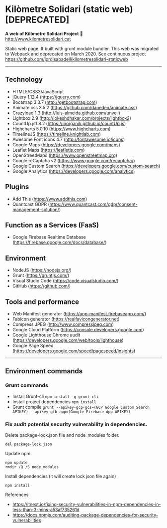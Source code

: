 # Kilòmetre Solidari (static web) [DEPRECATED]

**A web of Kilòmetre Solidari Project** :rocket:  
http://www.kilometresolidari.cat

Static web page. It built with grunt module bundler. This web was migrated to Webpack and deprecated  on March 2020. See continuous project https://github.com/jordisabadell/kilometresolidari-staticweb

---

## Technology

- HTML5/CSS3/JavaScript
- jQuery 1.12.4 (https://jquery.com)
- Bootstrap 3.3.7 (http://getbootstrap.com)
- Animate.css 3.5.2 (https://github.com/daneden/animate.css)
- Crazyload 1.3 (http://luis-almeida.github.com/unveil)
- Lightbox 2.9 (http://lokeshdhakar.com/projects/lightbox2)
- CountUp.js1.8.2 (https://inorganik.github.io/countUp.js)
- Highcharts 5.0.10 (https://www.highcharts.com)
- TimelineJS (https://timeline.knightlab.com)
- Awesome Font icons 4.7 (http://fontawesome.io/icons)
- ~~Google Maps (https://developers.google.com/maps)~~
- Leaflet Maps (https://leafletjs.com)
- OpenStreetMaps (https://www.openstreetmap.org)
- Google reCaptcha v2 (https://www.google.com/recaptcha/)
- Google Custom Search (https://developers.google.com/custom-search)
- Google Analytics (https://developers.google.com/analytics)

## Plugins
- Add This (https://www.addthis.com)
- Quantcast GDPR (https://www.quantcast.com/gdpr/consent-management-solution/)

## Function as a Services (FaaS)
- Google Firebase Realtime Database (https://firebase.google.com/docs/database/)

## Environment 
- NodeJS (https://nodejs.org/)
- Grunt (https://gruntjs.com/)
- Visual Studio Code (https://code.visualstudio.com/)
- GitHub (https://github.com/)

## Tools and performance
- Web Manifest generator (https://app-manifest.firebaseapp.com/)
- Fabicon generator (https://realfavicongenerator.net)
- Compress JPEG (http://www.compressjpeg.com)
- Google Cloud Platform (https://console.developers.google.com)
- Google Lighthouse Chrome audit (https://developers.google.com/web/tools/lighthouse)
- Google Page Speed (https://developers.google.com/speed/pagespeed/insights)

---
## Environment commands

### Grunt commands
- Install Grunt-cli `npm install -g grunt-cli`
- Install project dependencies `npm install`
- Grunt compile `grunt --apikey-gcp-gcs=(GCP Google Custom Search APIKEY) --apikey-gfb-app=(Google Firebase App APIKEY)`

### Fix audit potential security vulnerability in dependencies.
Delete package-lock.json file and node_modules folder.
```
del package-lock.json
````
Update npm.
```
npm update
rmdir /Q /S node_modules
```
Install dependencies (it will create lock json file again)
```
npm install
```
References
- https://itnext.io/fixing-security-vulnerabilities-in-npm-dependencies-in-less-than-3-mins-a53af735261d  
- https://docs.npmjs.com/auditing-package-dependencies-for-security-vulnerabilities